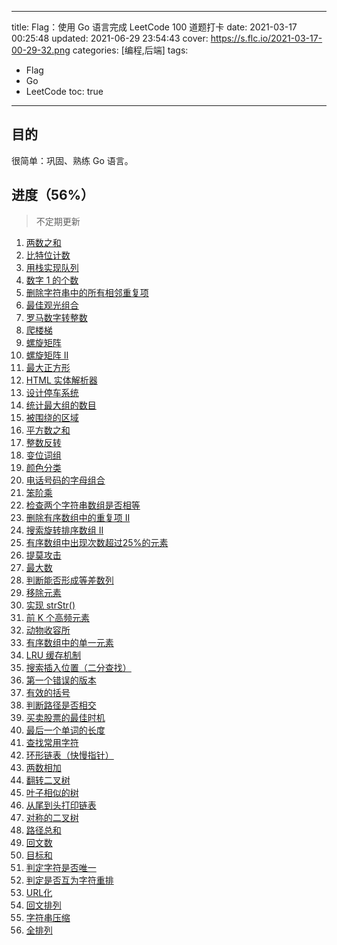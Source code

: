 ----
title: Flag：使用 Go 语言完成 LeetCode 100 道题打卡
date: 2021-03-17 00:25:48
updated: 2021-06-29 23:54:43
cover: https://s.flc.io/2021-03-17-00-29-32.png
categories: [编程,后端]
tags: 
- Flag
- Go
- LeetCode
toc: true
----

## 目的

很简单：巩固、熟练 Go 语言。

## 进度（56%）

<!-- more -->

> 不定期更新

1. [两数之和](/leetcode-two-sum/)
2. [比特位计数](/leetcode-counting-bits/)
3. [用栈实现队列](/leetcode-implement-queue-using-stacks/)
4. [数字 1 的个数](/leetcode-number-of-digit-one/)
5. [删除字符串中的所有相邻重复项](/leetcode-remove-all-adjacent-duplicates-in-string/)
6. [最佳观光组合](/leetcode-best-sightseeing-pair/)
7. [罗马数字转整数](/leetcode-roman-to-integer/)
8. [爬楼梯](/leetcode-climbing-stairs/)
9. [螺旋矩阵](/leetcode-spiral-matrix/)
10. [螺旋矩阵 II](/leetcode-spiral-matrix-ii/)
11. [最大正方形](/leetcode-maximal-square/)
12. [HTML 实体解析器](/leetcode-html-entity-parser/)
13. [设计停车系统](/leetcode-design-parking-system/)
14. [统计最大组的数目](/leetcode-count-largest-group/)
15. [被围绕的区域](/leetcode-surrounded-regions/)
16. [平方数之和](/leetcode-sum-of-square-numbers/)
17. [整数反转](/leetcode-reverse-integer/)
18. [变位词组](/leetcode-group-anagrams-lcci/)
19. [颜色分类](/leetcode-sort-colors/)
20. [电话号码的字母组合](/leetcode-letter-combinations-of-a-phone-number/)
21. [笨阶乘](/leetcode-clumsy-factorial/)
22. [检查两个字符串数组是否相等](/leetcode-check-if-two-string-arrays-are-equivalent/)
23. [删除有序数组中的重复项 II](/leetcode-remove-duplicates-from-sorted-array-ii/)
24. [搜索旋转排序数组 II](/leetcode-search-in-rotated-sorted-array-ii/)
25. [有序数组中出现次数超过25%的元素](/leetcode-element-appearing-more-than-25-in-sorted-array/)
26. [提莫攻击](/leetcode-teemo-attacking/)
27. [最大数](/leetcode-largest-number/)
28. [判断能否形成等差数列](/leetcode-can-make-arithmetic-progression-from-sequence/)
29. [移除元素](/leetcode-remove-element/)
30. [实现 strStr()](/leetcode-implement-strstr/)
31. [前 K 个高频元素](/leetcode-top-k-frequent-elements/)
32. [动物收容所](/leetcode-animal-shelter-lcci/)
33. [有序数组中的单一元素](/leetcode-single-element-in-a-sorted-array/)
34. [LRU 缓存机制](/leetcode-lru-cache/)
35. [搜索插入位置（二分查找）](/leetcode-search-insert-position/)
36. [第一个错误的版本](/leetcode-first-bad-version/)
37. [有效的括号](/leetcode-valid-parentheses/)
38. [判断路径是否相交](/leetcode-path-crossing/)
39. [买卖股票的最佳时机](/leetcode-best-time-to-buy-and-sell-stock/)
40. [最后一个单词的长度](/leetcode-length-of-last-word/)
41. [查找常用字符](/leetcode-find-common-characters/)
42. [环形链表（快慢指针）](/leetcode-linked-list-cycle/)
43. [两数相加](/leetcode-add-two-numbers/)
44. [翻转二叉树](/leetcode-invert-binary-tree/)
45. [叶子相似的树](/leetcode-leaf-similar-trees/)
46. [从尾到头打印链表](/leetcode-cong-wei-dao-tou-da-yin-lian-biao-lcof/)
47. [对称的二叉树](/leetcode-dui-cheng-de-er-cha-shu-lcof/)
48. [路径总和](/leetcode-path-sum/)
49. [回文数](/leetcode-palindrome-number/)
50. [目标和](/leetcode-target-sum/)
51. [判定字符是否唯一](/leetcode-is-unique-lcci/)
52. [判定是否互为字符重排](/leetcode-check-permutation-lcci/)
53. [URL化](/leetcode-string-to-url-lcci/)
54. [回文排列](/leetcode-palindrome-permutation-lcci/)
55. [字符串压缩](/leetcode-compress-string-lcci/)
56. [全排列](/leetcode-permutations/)